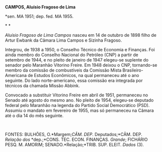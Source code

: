 **CAMPOS, Aluísio Fragoso de Lima**

\*sen. MA 1951; dep. fed. MA 1955.

* *

*Aluísio Fragoso de Lima Campos* nasceu em 14 de outubro de 1898 filho
de Artur Ewbank da Câmara Lima Campos e Sizinha Fragoso.

Integrou, de 1938 a 1950, o Conselho Técnico de Economia e Finanças. Foi
ainda membro do Conselho Nacional do Petróleo (CNP) a partir de setembro
de 1944, e no pleito de janeiro de 1947 elegeu-se suplente do senador
pelo Maranhão Vitorino Freire. Em 1948 deixou o CNP, tornando-se membro
da comissão de combustíveis da Comissão Mista Brasileiro-Americana de
Estudos Econômicos, na qual permaneceu até o ano seguinte. Do lado
norte-americano, essa comissão era integrada por técnicos da chamada
Missão Abbink.

Convocado a substituir Vitorino Freire em abril de 1951, permaneceu no
Senado até agosto do mesmo ano. No pleito de 1954, elegeu-se deputado
federal pelo Maranhão na legenda do Partido Social Democrático (PSD).
Assumiu o mandato em fevereiro de 1955, mas só permaneceu na Câmara até
o dia 14 do mês seguinte.

 

FONTES: BULHÕES, O.*Margem;*CÂM. DEP*. Deputados;*CÂM. DEP. *Relação
dos* *dep.;*CONS. TEC. ECON. FINANÇAS. *Grande*; FICHÁRIO PESQ. M.
AMORIM; SENADO.*Relação;*TRIB. SUP. ELEIT. *Dados* (3).

 
